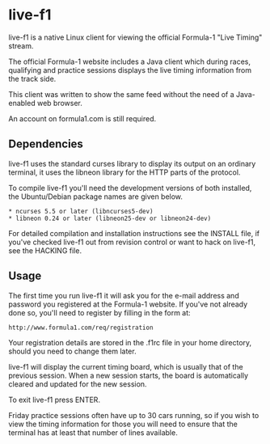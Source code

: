 # live-f1
live-f1 is a native Linux client for viewing the official Formula-1 "Live Timing" stream.

The official Formula-1 website includes a Java client which during
races, qualifying and practice sessions displays the live timing
information from the track side.

This client was written to show the same feed without the need of a
Java-enabled web browser.

An account on formula1.com is still required.


Dependencies
------------

live-f1 uses the standard curses library to display its output on an
ordinary terminal, it uses the libneon library for the HTTP parts of
the protocol.

To compile live-f1 you'll need the development versions of both
installed, the Ubuntu/Debian package names are given below.

	* ncurses 5.5 or later (libncurses5-dev)
	* libneon 0.24 or later (libneon25-dev or libneon24-dev)

For detailed compilation and installation instructions see the INSTALL
file, if you've checked live-f1 out from revision control or want to
hack on live-f1, see the HACKING file.


Usage
-----

The first time you run live-f1 it will ask you for the e-mail address
and password you registered at the Formula-1 website.  If you've not
already done so, you'll need to register by filling in the form at:

	http://www.formula1.com/req/registration

Your registration details are stored in the .f1rc file in your home
directory, should you need to change them later.

live-f1 will display the current timing board, which is usually that
of the previous session.  When a new session starts, the board is
automatically cleared and updated for the new session.

To exit live-f1 press ENTER.

Friday practice sessions often have up to 30 cars running, so if you
wish to view the timing information for those you will need to ensure
that the terminal has at least that number of lines available.
